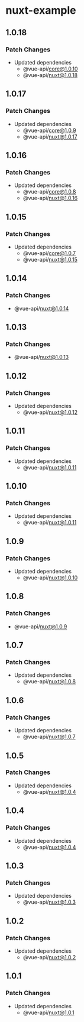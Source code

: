 # nuxt-example

## 1.0.18

### Patch Changes

- Updated dependencies
  - @vue-api/core@1.0.10
  - @vue-api/nuxt@1.0.18

## 1.0.17

### Patch Changes

- Updated dependencies
  - @vue-api/core@1.0.9
  - @vue-api/nuxt@1.0.17

## 1.0.16

### Patch Changes

- Updated dependencies
  - @vue-api/core@1.0.8
  - @vue-api/nuxt@1.0.16

## 1.0.15

### Patch Changes

- Updated dependencies
  - @vue-api/core@1.0.7
  - @vue-api/nuxt@1.0.15

## 1.0.14

### Patch Changes

- @vue-api/nuxt@1.0.14

## 1.0.13

### Patch Changes

- @vue-api/nuxt@1.0.13

## 1.0.12

### Patch Changes

- Updated dependencies
  - @vue-api/nuxt@1.0.12

## 1.0.11

### Patch Changes

- Updated dependencies
  - @vue-api/nuxt@1.0.11

## 1.0.10

### Patch Changes

- Updated dependencies
  - @vue-api/nuxt@1.0.11

## 1.0.9

### Patch Changes

- Updated dependencies
  - @vue-api/nuxt@1.0.10

## 1.0.8

### Patch Changes

- @vue-api/nuxt@1.0.9

## 1.0.7

### Patch Changes

- Updated dependencies
  - @vue-api/nuxt@1.0.8

## 1.0.6

### Patch Changes

- Updated dependencies
  - @vue-api/nuxt@1.0.7

## 1.0.5

### Patch Changes

- Updated dependencies
  - @vue-api/nuxt@1.0.4

## 1.0.4

### Patch Changes

- Updated dependencies
  - @vue-api/nuxt@1.0.4

## 1.0.3

### Patch Changes

- Updated dependencies
  - @vue-api/nuxt@1.0.3

## 1.0.2

### Patch Changes

- Updated dependencies
  - @vue-api/nuxt@1.0.2

## 1.0.1

### Patch Changes

- Updated dependencies
  - @vue-api/nuxt@1.0.1
